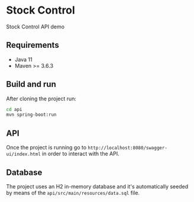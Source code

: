 # Stock Control

Stock Control API demo

## Requirements

* Java 11
* Maven >= 3.6.3

## Build and run

After cloning the project run:
```bash
cd api
mvn spring-boot:run
```

## API

Once the project is running go to `http://localhost:8080/swagger-ui/index.html` in order to interact with the API.

## Database

The project uses an H2 in-memory database and it's automatically seeded by means of the `api/src/main/resources/data.sql` file.
